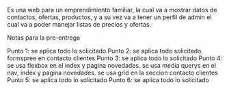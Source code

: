 Es una web para un emprendimiento familiar, la cual va a mostrar datos de contactos, ofertas, productos, y a su vez va a tener un perfil de admin el cual va a poder manejar listas de precios y ofertas.

Notas para la pre-entrega

Punto 1: se aplica todo lo solicitado
Punto 2: se aplica todo solicitado, formspree en contacto clientes
Punto 3: se aplica todo lo solicitado
Punto 4: se usa flexbox en el index y pagina novedades.
         se usa media querys en el nav, index y pagina novedades.
         se usa grid en la seccion contacto clientes
Punto 5: se aplica todo lo solicitado
Punto 6: se aplica todo lo solicitado
